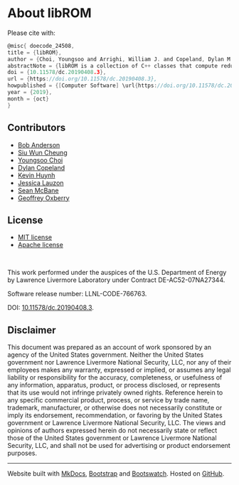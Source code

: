# About libROM


Please cite with:
```c
@misc{ doecode_24508,
title = {libROM},
author = {Choi, Youngsoo and Arrighi, William J. and Copeland, Dylan M. and Anderson, Robert W. and Oxberry, Geoffrey M.},
abstractNote = {libROM is a collection of C++ classes that compute reduced order models and hyperreduced order models for systems of ordinary differential equations. libROM includes parallel, adaptive methods for proper orthogonal decomposition, and parallel, non-adaptive methods for hyperreduction using the discrete empirical interpolation method.},
doi = {10.11578/dc.20190408.3},
url = {https://doi.org/10.11578/dc.20190408.3},
howpublished = {[Computer Software] \url{https://doi.org/10.11578/dc.20190408.3}},
year = {2019},
month = {oct}
}

```

## Contributors

- [Bob Anderson](http://people.llnl.gov/anderson110)
- [Siu Wun Cheung](http://people.llnl.gov/cheung26)
- [Youngsoo Choi](http://people.llnl.gov/choi15)
- [Dylan Copeland](http://people.llnl.gov/copeland11)
- [Kevin Huynh](http://people.llnl.gov/huynh24)
- [Jessica Lauzon](https://www.linkedin.com/in/jessielauzon/)
- [Sean McBane](https://www.linkedin.com/in/sean-mcbane-560511119/)
- [Geoffrey Oxberry](http://people.llnl.gov/oxberry1)


## License

- [MIT license](https://github.com/LLNL/libROM/blob/master/LICENSE-MIT)
- [Apache license](https://github.com/LLNL/libROM/blob/master/LICENSE-APACHE)

<br>

This work performed under the auspices of the U.S. Department of Energy
by Lawrence Livermore Laboratory under Contract DE-AC52-07NA27344.

Software release number: LLNL-CODE-766763.

DOI: [10.11578/dc.20190408.3](https://www.osti.gov/doecode/biblio/24508).

## Disclaimer

This document was prepared as an account of work sponsored by an agency of the United States government. Neither the United States government nor Lawrence Livermore National Security, LLC, nor any of their employees makes any warranty, expressed or implied, or assumes any legal liability or responsibility for the accuracy, completeness, or usefulness of any information, apparatus, product, or process disclosed, or represents that its use would not infringe privately owned rights. Reference herein to any specific commercial product, process, or service by trade name, trademark, manufacturer, or otherwise does not necessarily constitute or imply its endorsement, recommendation, or favoring by the United States government or Lawrence Livermore National Security, LLC. The views and opinions of authors expressed herein do not necessarily state or reflect those of the United States government or Lawrence Livermore National Security, LLC, and shall not be used for advertising or product endorsement purposes.

----

Website built with [MkDocs](http://www.mkdocs.org/), [Bootstrap](http://getbootstrap.com/)
and [Bootswatch](http://bootswatch.com/). Hosted on [GitHub](http://github.com/LLNL/librom/).

